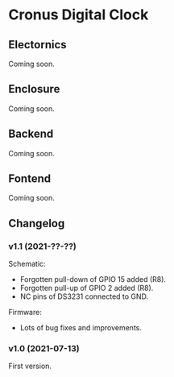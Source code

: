 # Cronus Digital Clock

## Electornics

Coming soon.

## Enclosure

Coming soon.

## Backend

Coming soon.

## Fontend

Coming soon.

## Changelog

### v1.1 (2021-??-??)

Schematic:

- Forgotten pull-down of GPIO 15 added (R8).
- Forgotten pull-up of GPIO 2 added (R8).
- NC pins of DS3231 connected to GND.

Firmware:

- Lots of bug fixes and improvements.

### v1.0 (2021-07-13)

First version.
